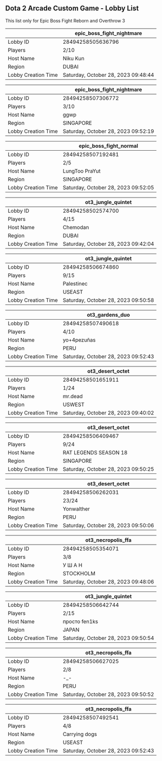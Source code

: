 ## Dota 2 Arcade Custom Game - Lobby List

This list only for Epic Boss Fight Reborn and Overthrow 3

|  | epic_boss_fight_nightmare |
| ------ | ------ |
| Lobby ID | 28494258505636796 |
| Players | 2/10 |
| Host Name | Niku Kun |
| Region | DUBAI |
| Lobby Creation Time | Saturday, October 28, 2023 09:48:44 |


|  | epic_boss_fight_nightmare |
| ------ | ------ |
| Lobby ID | 28494258507306772 |
| Players | 3/10 |
| Host Name | ggwp |
| Region | SINGAPORE |
| Lobby Creation Time | Saturday, October 28, 2023 09:52:19 |


|  | epic_boss_fight_normal |
| ------ | ------ |
| Lobby ID | 28494258507192481 |
| Players | 2/5 |
| Host Name | LungToo PraYut |
| Region | SINGAPORE |
| Lobby Creation Time | Saturday, October 28, 2023 09:52:05 |


|  | ot3_jungle_quintet |
| ------ | ------ |
| Lobby ID | 28494258502574700 |
| Players | 4/15 |
| Host Name | Chemodan |
| Region | DUBAI |
| Lobby Creation Time | Saturday, October 28, 2023 09:42:04 |


|  | ot3_jungle_quintet |
| ------ | ------ |
| Lobby ID | 28494258506674860 |
| Players | 9/15 |
| Host Name | Palestinec |
| Region | USEAST |
| Lobby Creation Time | Saturday, October 28, 2023 09:50:58 |


|  | ot3_gardens_duo |
| ------ | ------ |
| Lobby ID | 28494258507490618 |
| Players | 4/10 |
| Host Name | yo+4pezuñas |
| Region | PERU |
| Lobby Creation Time | Saturday, October 28, 2023 09:52:43 |


|  | ot3_desert_octet |
| ------ | ------ |
| Lobby ID | 28494258501651911 |
| Players | 1/24 |
| Host Name | mr.dead |
| Region | USWEST |
| Lobby Creation Time | Saturday, October 28, 2023 09:40:02 |


|  | ot3_desert_octet |
| ------ | ------ |
| Lobby ID | 28494258506409467 |
| Players | 9/24 |
| Host Name | RAT LEGENDS SEASON 18 |
| Region | SINGAPORE |
| Lobby Creation Time | Saturday, October 28, 2023 09:50:25 |


|  | ot3_desert_octet |
| ------ | ------ |
| Lobby ID | 28494258506262031 |
| Players | 23/24 |
| Host Name | Yonwalther |
| Region | PERU |
| Lobby Creation Time | Saturday, October 28, 2023 09:50:06 |


|  | ot3_necropolis_ffa |
| ------ | ------ |
| Lobby ID | 28494258505354071 |
| Players | 3/8 |
| Host Name | У Ш А Н |
| Region | STOCKHOLM |
| Lobby Creation Time | Saturday, October 28, 2023 09:48:06 |


|  | ot3_jungle_quintet |
| ------ | ------ |
| Lobby ID | 28494258506642744 |
| Players | 2/15 |
| Host Name | просто fen1ks |
| Region | JAPAN |
| Lobby Creation Time | Saturday, October 28, 2023 09:50:54 |


|  | ot3_necropolis_ffa |
| ------ | ------ |
| Lobby ID | 28494258506627025 |
| Players | 2/8 |
| Host Name | -_- |
| Region | PERU |
| Lobby Creation Time | Saturday, October 28, 2023 09:50:52 |


|  | ot3_necropolis_ffa |
| ------ | ------ |
| Lobby ID | 28494258507492541 |
| Players | 4/8 |
| Host Name | Carrying dogs |
| Region | USEAST |
| Lobby Creation Time | Saturday, October 28, 2023 09:52:43 |


